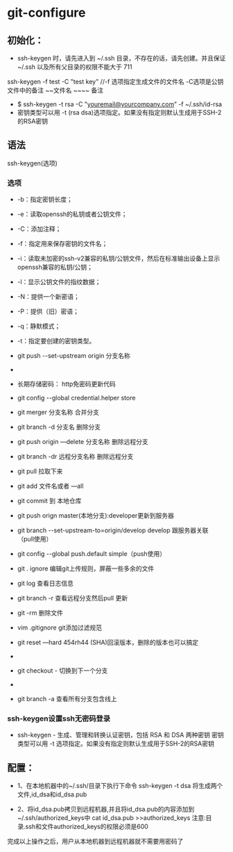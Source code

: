 # git-configure
## 初始化：
* ssh-keygen 时，请先进入到 ~/.ssh 目录，不存在的话，请先创建。并且保证 ~/.ssh 以及所有父目录的权限不能大于 711

ssh-keygen -f test   -C "test key"  //-f 选项指定生成文件的文件名  -C选项是公钥文件中的备注
                ~~文件名   ~~~~ 备注  

* $ ssh-keygen -t rsa -C "youremail@yourcompany.com” -f ~/.ssh/id-rsa
* 密钥类型可以用 -t (rsa dsa)选项指定。如果没有指定则默认生成用于SSH-2的RSA密钥

## 语法
ssh-keygen(选项)
### 选项
* -b：指定密钥长度；
* -e：读取openssh的私钥或者公钥文件；
* -C：添加注释；
* -f：指定用来保存密钥的文件名；
* -i：读取未加密的ssh-v2兼容的私钥/公钥文件，然后在标准输出设备上显示openssh兼容的私钥/公钥；
* -l：显示公钥文件的指纹数据；
* -N：提供一个新密语；
* -P：提供（旧）密语；
* -q：静默模式；
* -t：指定要创建的密钥类型。


* git push --set-upstream origin 分支名称
* 
* 长期存储密码：  http免密码更新代码
* git config --global credential.helper store
* git merger 分支名称   合并分支
* git branch -d 分支名  删除分支
* git push origin —delete 分支名称  删除远程分支
* git branch -dr  远程分支名称         删除远程分支
* git pull  拉取下来
* git add 文件名或者 —all
* git commit 到 本地仓库
* git push orign master(本地分支):developer更新到服务器
* git branch --set-upstream-to=origin/develop develop  跟服务器关联 （pull使用）
* git config --global push.default simple（push使用）
* git . ignore 编辑git上传规则，屏蔽一些多余的文件
* git log 查看日志信息
* git branch -r 查看远程分支然后pull 更新
* git -rm 删除文件
* vim .gitignore git添加过滤规范
* git reset —hard 454rh44 (SHA)回滚版本，删除的版本也可以搞定
* 
* git checkout - 切换到下一个分支
* 
* git branch -a  查看所有分支包含线上


### ssh-keygen设置ssh无密码登录

* ssh-keygen - 生成、管理和转换认证密钥，包括 RSA 和 DSA 两种密钥
密钥类型可以用 -t 选项指定。如果没有指定则默认生成用于SSH-2的RSA密钥
 
## 配置：
* 1、在本地机器中的~/.ssh/目录下执行下命令
ssh-keygen -t dsa
将生成两个文件,id_dsa和id_dsa.pub
 
* 2、将id_dsa.pub拷贝到远程机器,并且将id_dsa.pub的内容添加到~/.ssh/authorized_keys中
cat id_dsa.pub >>authorized_keys
注意:目录.ssh和文件authorized_keys的权限必须是600
 
完成以上操作之后，用户从本地机器到远程机器就不需要用密码了
